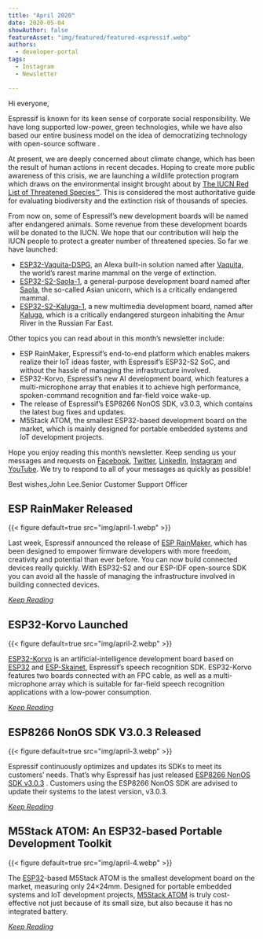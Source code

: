 ```yaml
---
title: "April 2020"
date: 2020-05-04
showAuthor: false
featureAsset: "img/featured/featured-espressif.webp"
authors:
  - developer-portal
tags:
  - Instagram
  - Newsletter

---
```

Hi everyone,

Espressif is known for its keen sense of corporate social responsibility. We have long supported low-power, green technologies, while we have also based our entire business model on the idea of democratizing technology with open-source software .

At present, we are deeply concerned about climate change, which has been the result of human actions in recent decades. Hoping to create more public awareness of this crisis, we are launching a wildlife protection program which draws on the environmental insight brought about by [The IUCN Red List of Threatened Species™](https://www.iucn.org/zh-hans/node/24442). This is considered the most authoritative guide for evaluating biodiversity and the extinction risk of thousands of species.

From now on, some of Espressif’s new development boards will be named after endangered animals. Some revenue from these development boards will be donated to the IUCN. We hope that our contribution will help the IUCN people to protect a greater number of threatened species. So far we have launched:

- [ESP32-Vaquita-DSPG](https://github.com/espressif/esp-va-sdk/blob/master/docs/en/hw-reference/esp32/user-guide-esp32-vaquita-dspg.md), an Alexa built-in solution named after [Vaquita](https://www.worldwildlife.org/species/vaquita), the world’s rarest marine mammal on the verge of extinction.
- [ESP32-S2-Saola-1](https://docs.espressif.com/projects/esp-idf/en/latest/esp32s2/hw-reference/esp32s2/user-guide-saola-1-v1.2.html), a general-purpose development board named after [Saola](https://www.worldwildlife.org/species/saola), the so-called Asian unicorn, which is a critically endangered mammal.
- [ESP32-S2-Kaluga-1](https://www.espressif.com/en/news/ESP32-S2-mass-production), a new multimedia development board, named after [Kaluga](https://www.iucnredlist.org/species/10268/3186676), which is a critically endangered sturgeon inhabiting the Amur River in the Russian Far East.

Other topics you can read about in this month’s newsletter include:

- ESP RainMaker, Espressif’s end-to-end platform which enables makers realize their IoT ideas faster, with Espressif’s ESP32-S2 SoC, and without the hassle of managing the infrastructure involved.
- ESP32-Korvo, Espressif’s new AI development board, which features a multi-microphone array that enables it to achieve high performance, spoken-command recognition and far-field voice wake-up.
- The release of Espressif’s ESP8266 NonOS SDK, v3.0.3, which contains the latest bug fixes and updates.
- M5Stack ATOM, the smallest ESP32-based development board on the market, which is mainly designed for portable embedded systems and IoT development projects.

Hope you enjoy reading this month’s newsletter. Keep sending us your messages and requests on [Facebook](https://www.facebook.com/espressif/), [Twitter](https://twitter.com/EspressifSystem), [LinkedIn](https://www.linkedin.com/company/espressif-systems/), [Instagram](https://www.instagram.com/espressif_systems/) and [YouTube](https://www.youtube.com/channel/UCDBWNF7CJ2U5eLGT7o3rKog). We try to respond to all of your messages as quickly as possible!

Best wishes,John Lee.Senior Customer Support Officer

## ESP RainMaker Released

{{< figure
    default=true
    src="img/april-1.webp"
    >}}

Last week, Espressif announced the release of [ESP RainMaker](https://rainmaker.espressif.com/), which has been designed to empower firmware developers with more freedom, creativity and potential than ever before. You can now build connected devices really quickly. With ESP32-S2 and our ESP-IDF open-source SDK you can avoid all the hassle of managing the infrastructure involved in building connected devices.

[*Keep Reading*](https://www.espressif.com/en/news/ESP-RainMaker)

## ESP32-Korvo Launched

{{< figure
    default=true
    src="img/april-2.webp"
    >}}

[ESP32-Korvo](https://github.com/espressif/esp-skainet/blob/master/docs/en/hw-reference/esp32/user-guide-esp32-korvo-v1.1.md) is an artificial-intelligence development board based on [ESP32](https://www.espressif.com/en/products/hardware/esp32/overview) and [ESP-Skainet](https://www.espressif.com/en/products/software/esp-skainet/overview), Espressif’s speech recognition SDK. ESP32-Korvo features two boards connected with an FPC cable, as well as a multi-microphone array which is suitable for far-field speech recognition applications with a low-power consumption.

[*Keep Reading*](https://www.espressif.com/en/news/ESP32-Korvo)

## ESP8266 NonOS SDK V3.0.3 Released

{{< figure
    default=true
    src="img/april-3.webp"
    >}}

Espressif continuously optimizes and updates its SDKs to meet its customers’ needs. That’s why Espressif has just released [ESP8266 NonOS SDK v3.0.3](https://github.com/espressif/ESP8266_NONOS_SDK/releases) . Customers using the ESP8266 NonOS SDK are advised to update their systems to the latest version, v3.0.3.

[*Keep Reading*](https://www.espressif.com/en/news/ESP8266_NonOS_3.0.3)

## M5Stack ATOM: An ESP32-based Portable Development Toolkit

{{< figure
    default=true
    src="img/april-4.webp"
    >}}

The [ESP32](https://www.espressif.com/en/products/hardware/esp32/overview)-based M5Stack ATOM is the smallest development board on the market, measuring only 24×24mm. Designed for portable embedded systems and IoT development projects, [M5Stack ATOM](https://m5stack.com/products/atom-matrix-esp32-development-kit) is truly cost-effective not just because of its small size, but also because it has no integrated battery.

[*Keep Reading*](https://www.espressif.com/en/news/M5Stack_ATOM_ESP32)
